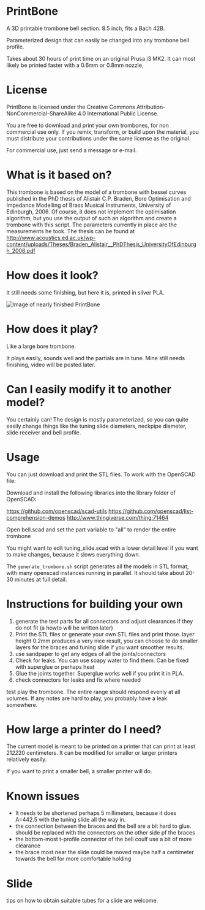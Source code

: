 # PrintBone

A 3D printable trombone bell section. 8.5 inch, fits a Bach 42B.

Parameterized design that can easily be changed into any trombone bell profile.

Takes about 30 hours of print time on an original Prusa i3 MK2. It can most likely be printed faster with a 0.6mm or 0.8mm nozzle,

# License
PrintBone is licensed under the Creative Commons Attribution-NonCommercial-ShareAlike 4.0 International Public License.

You are free to download and print your own trombones, for non commercial use only. If you remix, transform, or build upon the material, you must distribute your contributions under the same license as the original.

For commercial use, just send a message or e-mail.

# What is it based on?

This trombone is based on the model of a trombone with bessel curves published in the PhD thesis of Alistair C.P. Braden, Bore Optimisation and Impedance Modelling of Brass Musical Instruments, University of Edinburgh, 2006.
Of course, it does not implement the optimisation algorithm, but you use the output of such an algorithm and create a trombone with this script.
The parameters currently in place are the measurements he took. 
The thesis can be found at http://www.acoustics.ed.ac.uk/wp-content/uploads/Theses/Braden_Alistair__PhDThesis_UniversityOfEdinburgh_2006.pdf

# How does it look?

It still needs some finishing, but here it is, printed in silver PLA.

![Image of nearly finished PrintBone](http://i.imgur.com/ARro4TL.jpg)

# How does it play?

Like a large bore trombone.

It plays easily, sounds well and the partials are in tune. Mine still needs finishing, video will be posted later.

# Can I easily modify it to another model?

You certainly can! The design is mostly parameterized, so you can quite easily change things like the tuning slide diameters, neckpipe diameter, slide receiver and bell profile.

# Usage

You can just download and print the STL files. To work with the OpenSCAD file:

Download and install the following libraries into the library folder of OpenSCAD:

https://github.com/openscad/scad-utils
https://github.com/openscad/list-comprehension-demos
http://www.thingiverse.com/thing:71464

Open bell.scad and set the part variable to "all" to render the entire trombone

You might want to edit tuning_slide.scad with a lower detail level if you want to make changes, because it slows everything down.

The ```generate_trombone.sh``` script generates all the models in STL format, with many openscad instances running in parallel. It should take about 20-30 minutes at full detail.

# Instructions for building your own

1. generate the test parts for all connectors and adjust clearances if they do not fit (a howto will be written later)
1. Print the STL files or generate your own STL files and print those. layer height 0.2mm produces a very nice result, you can choose to do smaller layers for the braces and tuning slide if you want smoother results.
2. use sandpaper to get any edges of all the joints/connectors
3. Check for leaks. You can use soapy water to find them. Can be fixed with superglue or perhaps heat
4. Glue the joints together. Superglue works well if you print it in PLA.
5. check connectors for leaks and fix where needed

test play the trombone. The entire range should respond evenly at all volumes. If any notes are hard to play, you probably have a leak somewhere.

# How large a printer do I need?
The current model is meant to be printed on a printer that can print at least 21*22*20 centimeters. It can be modified for smaller or larger printers relatively easily.

If you want to print a smaller bell, a smaller printer will do.

# Known issues

- It needs to be shortened perhaps 5 millimeters, because it does A=442.5 with the tuning slide  all the way in.
- the connection between the braces and the bell are a bit hard to glue. should be replaced with the connectors on the other side pf the braces
- the bottom-most t-profile connector of the bell coulf use a bit of more clearance
- the brace most near the slide could be moved maybe half a centimeter towards the bell for more comfortable holding

# Slide

tips on how to obtain suitable tubes for a slide are welcome.
